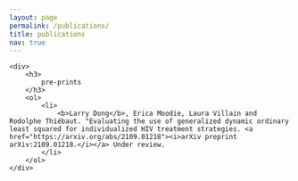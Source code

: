 ```yaml
---
layout: page
permalink: /publications/
title: publications
nav: true
---
```


<div class="publications">

    <div>
        <h3>
            pre-prints
        </h3>
        <ol>
            <li>
                <b>Larry Dong</b>, Erica Moodie, Laura Villain and Rodolphe Thiébaut. "Evaluating the use of generalized dynamic ordinary least squared for individualized HIV treatment strategies. <a href="https://arxiv.org/abs/2109.01218"><i>arXiv preprint arXiv:2109.01218.</i></a> Under review.
            </li>
        </ol>
    </div>

</div>

